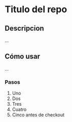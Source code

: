 # Titulo del repo

## Descripcion

...

## Cómo usar

...


### Pasos

1. Uno
2. Dos
3. Tres
4. Cuatro
5. Cinco antes de checkout

